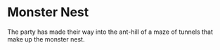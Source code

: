 # Monster Nest
The party has made their way into the ant-hill of a maze of tunnels that make up the monster nest.

